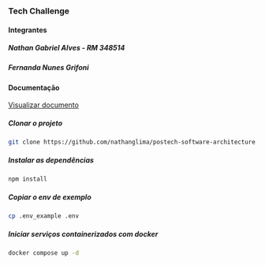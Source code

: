 ### Tech Challenge

#### Integrantes
##### Nathan Gabriel Alves - RM 348514
##### Fernanda Nunes Grifoni 

#### Documentação
[Visualizar documento](https://github.com/nathanglima/postech-software-architecture/blob/main/Fluxo_Sistema_Pedidos.drawio "Visualizar documento")

##### Clonar o projeto
```sh
git clone https://github.com/nathanglima/postech-software-architecture.git
```
##### Instalar as dependências
```sh
npm install
```
##### Copiar o env de exemplo
```sh
cp .env_example .env
```
##### Iniciar serviços containerizados com docker
```sh
docker compose up -d
```